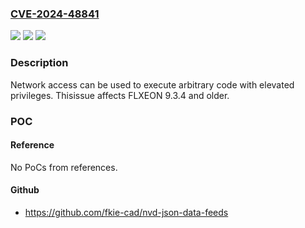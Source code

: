 ### [CVE-2024-48841](https://cve.mitre.org/cgi-bin/cvename.cgi?name=CVE-2024-48841)
![](https://img.shields.io/static/v1?label=Product&message=FLXEON&color=blue)
![](https://img.shields.io/static/v1?label=Version&message=0%3C%3D%20%3C%3D%209.3.4%20&color=brighgreen)
![](https://img.shields.io/static/v1?label=Vulnerability&message=CWE-98%3A%20Improper%20Control%20of%20Filename%20for%20Include%2FRequire%20Statement%20in%20PHP%20Program%20('PHP%20Remote%20File%20Inclusion')&color=brighgreen)

### Description

Network access can be used to execute arbitrary code with elevated privileges. Thisissue affects FLXEON 9.3.4 and older.

### POC

#### Reference
No PoCs from references.

#### Github
- https://github.com/fkie-cad/nvd-json-data-feeds

